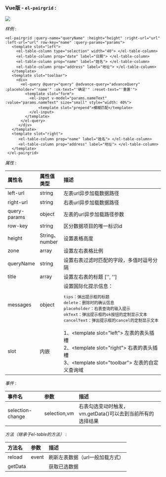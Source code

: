### Vue版 -  `el-pairgrid` :

<img src="./images/el-pairgrid.png"/>

*样例* :  

    <el-pairgrid :query-name="queryName" :height="height" :right-url="url" :left-url="url" row-key="name" :query-params="params">
       <template slot="left">
         <el-table-column type="selection" width="40"> </el-table-column>
         <el-table-column prop="date" label="日期"> </el-table-column>
         <el-table-column prop="name" label="姓名"> </el-table-column>
         <el-table-column prop="address" label="地址"> </el-table-column>
       </template>
       <template slot="toolbar">
         <div>
           <el-query @query="query" @advance-query="advanceQuery" :placeholder="'name'" :ok-text="'确定'" :reset-text="'重置'">
             <template slot="form">
               <el-input v-model="params.nameText" :value="params.nameText" size="small" style="width: 40%">
                   <template slot="prepend">模糊匹配</template>
               </el-input>
             </template>
           </el-query>
          </div>
       </template>
       <template slot="right">
          <el-table-column prop="name" label="姓名"> </el-table-column>
          <el-table-column prop="address" label="地址"> </el-table-column>
       </template>
     </el-pairgrid>

*属性* :  

| 属性名         | 属性值类型      | 描述           | 默认值          |
| :------------- | :------------- | :------------- | :------------- |
| left-url	| string	| 左表url异步加载数据路径| |
| right-url	| string	| 右表url异步加载数据路径|
| query-params	| object	| 左表的url异步加载路径参数|
| row-key	| string	| 区分数据项目的唯一标识id|
| height	| String、number	| 设置表格高度|
| zone	| array	| 设置左右表格比例	| [60,40]|
| queryName	| string	| 设置右表过滤时匹配的字段，多值时逗号分隔|
| title	| array	| 设置左右表的标题	['', '']|
| messages	| object	| 设置国际化提示信息：<pre>tips：弹出提示框的标题<br>delete：删除时的确认信息<br>placeholder：右表查询的输入提示<br>okText：弹出提示框的ok按钮的定制显示文本<br>cancelText：弹出提示框的cancel的定制显示文本</pre> |
| slot	| 内嵌	| 1、\<template slot="left"></template> 左表的表头插槽<br>2、\<template slot="right"></template> 右表的表头插槽<br>3、\<template slot="toolbar"></template> 左表的自定义查询域|

*事件* :  

| 事件名     | 参数     | 描述     |
| :------------- | :------------- | :------------- |
| selection-change	| selection,vm	| 右表勾选变动时触发，vm.getData()可以去到当前所有的选择结果|


*方法（继承于el-table的方法）* :  

| 方法名     | 参数     | 描述     |
| :------------- | :------------- | :------------- |
| reload	| event	| 刷新左表数据（url一般加载方式）|
| getData	| 	| 获取已选数据|
